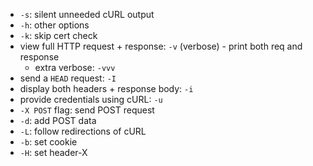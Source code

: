 -  `-s`: silent unneeded cURL output
- `-h`: other options
- `-k`: skip cert check
- view full HTTP request + response: `-v` (verbose) - print both req and response
	- extra verbose: `-vvv`
- send a `HEAD` request: `-I`
- display both headers + response body: `-i`
- provide credentials using cURL: `-u`
- `-X POST` flag: send POST request
- `-d`: add POST data
- `-L`: follow redirections of cURL
- `-b`: set cookie
- `-H`: set header-X